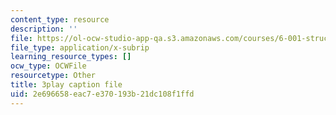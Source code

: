 ```yaml
---
content_type: resource
description: ''
file: https://ol-ocw-studio-app-qa.s3.amazonaws.com/courses/6-001-structure-and-interpretation-of-computer-programs-spring-2005/2e696658eac7e370193b21dc108f1ffd_GReBwkGFZcs.srt
file_type: application/x-subrip
learning_resource_types: []
ocw_type: OCWFile
resourcetype: Other
title: 3play caption file
uid: 2e696658-eac7-e370-193b-21dc108f1ffd
---
```

